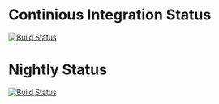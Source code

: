 # Continious Integration Status
[![Build Status](https://dev.azure.com/REFAME/PasswordManagement/_apis/build/status/Desktop/CI%20PasswordManagement?branchName=develop)](https://dev.azure.com/REFAME/PasswordManagement/_build/latest?definitionId=24&branchName=develop)

# Nightly Status
[![Build Status](https://dev.azure.com/REFAME/PasswordManagement/_apis/build/status/Desktop/Nightly%20PasswordManagement?branchName=develop)](https://dev.azure.com/REFAME/PasswordManagement/_build/latest?definitionId=25&branchName=develop)